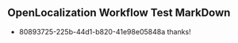## OpenLocalization Workflow Test MarkDown
* 80893725-225b-44d1-b820-41e98e05848a thanks!

<!--HONumber=Aug16_HO3-->


